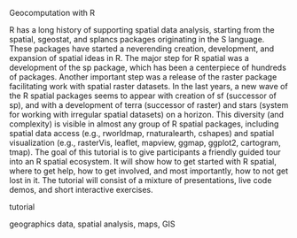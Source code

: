 <!--3 hours in length with a 20 minutes break included-->

<!--a title -->
Geocomputation with R

<!--an abstract 1200 characters max-->
R has a long history of supporting spatial data analysis, starting from the spatial, sgeostat, and splancs packages originating in the S language.
These packages have started a neverending creation, development, and expansion of spatial ideas in R.
The major step for R spatial was a development of the sp package, which has been a centerpiece of hundreds of packages. 
Another important step was a release of the raster package facilitating work with spatial raster datasets.
In the last years, a new wave of the R spatial packages seems to appear with creation of sf (successor of sp), and with a development of terra (successor of raster) and stars (system for working with irregular spatial datasets) on a horizon.
This diversity (and complexity) is visible in almost any group of R spatial packages, including spatial data access (e.g., rworldmap, rnaturalearth, cshapes) and spatial visualization (e.g., rasterVis, leaflet, mapview, ggmap, ggplot2, cartogram, tmap).
The goal of this tutorial is to give participants a friendly guided tour into an R spatial ecosystem.
It will show how to get started with R spatial, where to get help, how to get involved, and most importantly, how to not get lost in it.
The tutorial will consist of a mixture of presentations, live code demos, and short interactive exercises.

<!--a type (tutorial/oral presentation/lightning talk/poster)-->
tutorial

<!-- a topic; just one-->

<!-- key words-->
geographics data, spatial analysis, maps, GIS